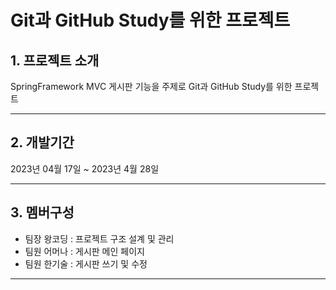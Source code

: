 # Git과 GitHub Study를 위한 프로젝트
## 1. 프로젝트 소개
SpringFramework MVC 게시판 기능을 주제로 Git과 GitHub Study를 위한 프로젝트

---

## 2. 개발기간
2023년 04월 17일 ~ 2023년 4월 28일

---

## 3. 멤버구성
- 팀장 왕코딩 : 프로젝트 구조 설계 및 관리
- 팀원 어머나 : 게시판 메인 페이지
- 팀원 한기술 : 게시판 쓰기 및 수정

---


